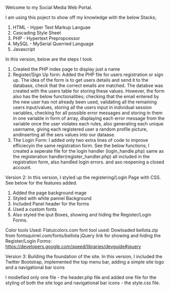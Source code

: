 Welcome to my Social Media Web Portal.

I am using this poject to show off my knowledge with the below Stacks;
1) HTML - Hyper Text Markup Languae
2) Cascading Style Sheet
3) PHP - Hypertext Prepropcessor
4) MySQL - MySerial Querried Language
5) Javascript

In this version, below are the steps I took.
1) Created the PHP index page to display just a name
2) Register/Sign Up form: Added the PHP file for users registration or sign up. The idea of the form is to get users details and send it to the database, check that the correct  emails are matched. The databse was created with the users table for storing these values. However, the form also has the below functionalities; checking that the email entered by the new user has not already been used, validating all the remaining users input/values, storing all the users input in individual session variables, checking for all possible error messages and storing in them in one variable in form of array, displaying each error message from the variable once the user violates each rules, also generating each unique username, giving each registered user a random profile picture, andinserting all the sers values into our dataase.
3) The Login Form: I added only two extra lines of code to improve efficiecyin the same registration form. See the below functions; I created a seperate file for the login handler (login_handle.php) same as the registeration handler(register_handler.php) all included in the registration form, also handled login errors. and aso reopening a closed account.

Version 2:
In this version, I styled up the registering/Login Page with CSS. See below for the features added.
1) Added the page background mage
2) Styled with white pannel Background
3) Included Panel header for the forms
4) Used a custom fonts
5) Also styled the iput Boxes, showing and hiding the Register/Login Forms.

Color tools Used: Flatuicolors.com
font tool used: Dowloaded bellota.zip from fontsquirrel.com/fonts/bellota
jQuery link for showing and hiding the Register/Login Forms: https://developers.google.com/speed/libraries/devguide#jquery	

Version 3: Building the foundation of the site.
In this version, I included the Twitter Bootstrap, implemented the top menu bar, adding a simple site logo and a navigational bar icons

I modiefied only one file - the header.php file and added one file for the styling of both the site logo and navigational bar icons - the style.css file.

